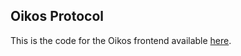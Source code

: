 ## Oikos Protocol

This is the code for the Oikos frontend available [here](https://exchange.oikos.cash). 